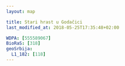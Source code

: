 ```yaml
---
layout: map

title: Stari hrast u Godačici
last_modified_at: 2018-05-25T17:35:48+02:00

WDPA: [555589067]
BioRaS: [318]
geoSrbija:
  L1_182: [118]
---
```

